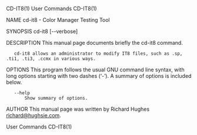 CD-IT8(1)                                                                                                                                            User Commands                                                                                                                                            CD-IT8(1)

NAME
       cd-it8 - Color Manager Testing Tool

SYNOPSIS
       cd-it8 [--verbose]

DESCRIPTION
       This manual page documents briefly the cd-it8 command.

       cd-it8 allows an administrator to modify IT8 files, such as .sp, .ti1, .ti3, .ccmx in various ways.

OPTIONS
       This program follows the usual GNU command line syntax, with long options starting with two dashes (‘-’). A summary of options is included below.

       --help
           Show summary of options.

AUTHOR
       This manual page was written by Richard Hughes <richard@hughsie.com>.

User Commands                                                                                                                                                                                                                                                                                                 CD-IT8(1)
